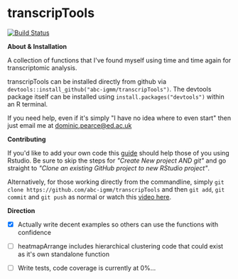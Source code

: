 transcripTools
================

[![Build Status](https://travis-ci.org/abc-igmm/transcripTools.svg?branch=master)](https://travis-ci.org/abc-igmm/transcripTools)

**About & Installation**

A collection of functions that I've found myself using time and time again for transcriptomic analysis.

transcripTools can be installed directly from github via `devtools::install_github("abc-igmm/transcripTools")`. The devtools package itself can be installed using `install.packages("devtools")` within an R terminal.

If you need help, even if it's simply "I have no idea where to even start" then just email me at dominic.pearce@ed.ac.uk

**Contributing**

If you'd like to add your own code this [guide](http://www.datasurg.net/2015/07/13/rstudio-and-github/) should help those of you using Rstudio. Be sure to skip the steps for *"Create New project AND git"* and go straight to *"Clone an existing GitHub project to new RStudio project"*. 

Alternatively, for those working directly from the commandline, simply `git clone https://github.com/abc-igmm/transcripTools` and then `git add`, `git commit` and `git push` as normal or watch this [video here](https://www.youtube.com/watch?v=Y9XZQO1n_7c).

**Direction**

- [x] Actually write decent examples so others can use the functions with confidence
- [ ] heatmapArrange includes hierarchical clustering code that could exist as it's own standalone function
- [ ] Write tests, code coverage is currently at 0%...

